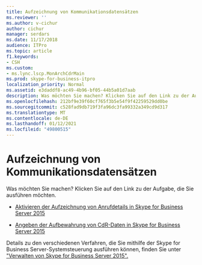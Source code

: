 ```yaml
---
title: Aufzeichnung von Kommunikationsdatensätzen
ms.reviewer: ''
ms.author: v-cichur
author: cichur
manager: serdars
ms.date: 11/17/2018
audience: ITPro
ms.topic: article
f1.keywords:
- CSH
ms.custom:
- ms.lync.lscp.MonArchCdrMain
ms.prod: skype-for-business-itpro
localization_priority: Normal
ms.assetid: e3daddf8-ac49-4b96-bf05-44b5a01d7aab
description: Was möchten Sie machen? Klicken Sie auf den Link zu der Aufgabe, die Sie ausführen möchten.
ms.openlocfilehash: 212bf9e39f60cf765f3b5e54f9f42259529dd0be
ms.sourcegitcommit: c528fad9db719f3fa96dc3fa99332a349cd9d317
ms.translationtype: MT
ms.contentlocale: de-DE
ms.lasthandoff: 01/12/2021
ms.locfileid: "49800515"
---
```

# <a name="call-detail-recording"></a>Aufzeichnung von Kommunikationsdatensätzen
 
Was möchten Sie machen? Klicken Sie auf den Link zu der Aufgabe, die Sie ausführen möchten.
  
- [Aktivieren der Aufzeichnung von Anrufdetails in Skype for Business Server 2015](../../manage/health-and-monitoring/enable-cdr.md)
    
- [Angeben der Aufbewahrung von CdR-Daten in Skype for Business Server 2015](../../manage/health-and-monitoring/specify-retention-of-data.md)
    
Details zu den verschiedenen Verfahren, die Sie mithilfe der Skype for Business Server-Systemsteuerung ausführen können, finden Sie unter ["Verwalten von Skype for Business Server 2015".](../../manage/manage.md)

